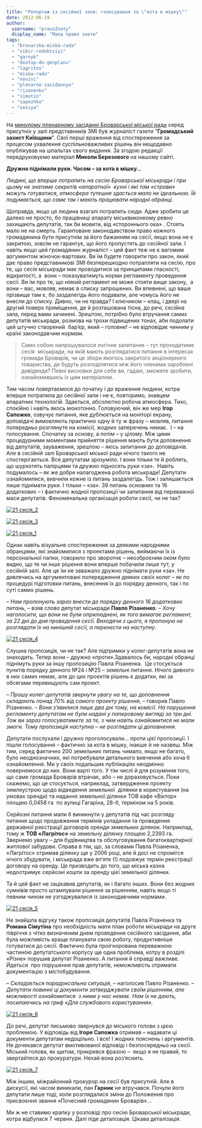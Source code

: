 ```yaml
---
title: "Репортаж із сесійної зали: голосування за \"кота в мішку\""
date: 2012-06-19
author: 
  username: "pravoZnaty"
  display_name: "Маєш право знати"
tags: 
  - "brovarska-miska-rada"
  - "vibir-redaktsiyi"
  - "garnyk"
  - "dostup-do-genplanu"
  - "lagritos"
  - "miska-rada"
  - "novini"
  - "plenarne-zasidannya"
  - "rizanenko"
  - "simutin"
  - "sapozhko"
  - "sesiya"
---
```


На [минулому пленарному засіданні Броварської міської ради](https://mpz.brovary.org/7-chervnya-vidbudetsya-21-ta-chergova-sesiya-brovarskoyi-miskoyi-radi/) серед присутніх у залі представників ЗМІ був журналіст газети "**Громадський захист Київщини**". Свої перші враження від спостереження за процесом ухвалення суспільноважливих рішень він нещодавно опублікував на шпальтах свого видання. За згодою редакції передруковуємо матеріал **Миколи Березового** на нашому сайті.

**Дружно піднімали руки. Часом – за кота в мішку…**

_Людині, що вперше потрапить на сесію Броварської міськради і при цьому не знатиме секретів «апаратної»  кухні і які там «страви» можуть готуватися, атмосфера тутешня здасться мало не ідеальною. Їй подумається, що саме так і мають працювати народні обранці._

Щоправда, якщо ця людина взагалі потрапить сюди. Адже зробити це далеко не просто, бо працівниці апарату міськвиконкому ревно захищають депутатів, так би мовити, від «стороннього ока» . Стоять мало не на смерть. Гарантоване законодавством право кожного громадянина бути присутнім за його бажанням на сесії, якщо вона не є закритою, зовсім не гарантує, що його пропустять до сесійної зали. І навіть якщо цей громадянин журналіст – цей факт теж не є вагомим аргументом жіночок-вартових. Ви їм будете говорити про закон, який дає право представникові ЗМІ безперешкодно потрапляти на сесію, про те, що сесія міськради має проводитися за принципами гласності, відкритості, а  вони – показуватимуть норми регламенту проведення сесії. Ви їм про те, що ніякий регламент не може стояти вище закону,  а вони – вас, мовляв, немає в списку запрошених. Ви впевнені, що ваше прізвище там є, бо заздалегідь його подавали, але чомусь його не внесли до списку. Дивно, чи не правда? І ключиком – клац, і двері на другий поверх приміщення, де й розташована тісна, до речі, сесійна зала, перед вами зачинені. Зрештою, потрібно було втручання самих депутатів міськради, розмова на трохи підвищених тонах, аби подолати цей штучно створений  бар’єр, який – головне! – не відповідає чинним у країні законодавчим нормам.

> Само собою напрошувалося логічне запитання – тут проходитиме сесія  міськради, на якій мають розглядатися питання в інтересах громади Броварів, чи це збори якогось закритого акціонерного товариства, де будуть розподілятися між його членами зароблені дивіденди? Певні висновки для себе ви, гадаю, зможете зробити, ознайомившись із цим матеріалом.

Тим часом повертаємося до початку і до враження людини, котра вперше потрапила до сесійної зали і не є, повторимо, знавцем апаратних технологій. Здається, абсолютно робоча атмосфера. Тихо, спокійно і навіть якось монотонно. Головуючий, він же мер **Ігор Сапожко**, озвучує питання, яке дублюється на моніторі екрану, доповідачі вимовляють практично одну й ту ж фразу – мовляв, питання попередньо розглянуте на комісії, жодних заперечень немає.  І – на голосування. Спочатку за основу, а потім – у цілому. Між цими процедурними моментами прийняття рішення мають бути доповнення від депутатів, зауваження, зрештою – якісь запитання до доповідачів. Але в сесійній залі Броварської міської ради нічого такого не спостерігається. Все депутатам зрозуміло. І вони тільки те й роблять, що шурхотять папірцями та дружно підносять руки «за».  Навіть подумалось – як же добре налагоджена робота міськради! Депутати ознайомилися, вивчили кожне із питань заздалегідь. Тож і залишається лише піднімати руки. І тільки – «за». 39 питань основних та 16 додаткових – і фактично жодної пропозиції чи запитання від переважної маси депутатів. Феноменальна організація роботи сесії, чи не так?

[![](https://mpz.brovary.org/wp-content/uploads/2012/06/21-sesiya_2.jpg "21 сесія_2")](https://mpz.brovary.org/wp-content/uploads/2012/06/21-sesiya_2.jpg)

[![](https://mpz.brovary.org/wp-content/uploads/2012/06/21-sesiya_3.jpg "21 сесія_3")](https://mpz.brovary.org/wp-content/uploads/2012/06/21-sesiya_3.jpg)

[![](https://mpz.brovary.org/wp-content/uploads/2012/06/21-sesiya_1.jpg "21 сесія_1")](https://mpz.brovary.org/wp-content/uploads/2012/06/21-sesiya_1.jpg)

Однак навіть візуальне спостереження за деякими народними обранцями, які знайомилися з проектами рішень, виймаючи їх із персональної папки, говорило про зворотнє – неозброєним оком було видно, що те чи інше рішення вони вперше побачили лише тут, у сесійній залі. Але це їм не заважало дружно піднімати руки «за». Не дивлячись на аргументовані попередження деяких своїх колег – як по процедурі підготовки питань, внесення їх до порядку денного, так і по суті самих рішень.

– _Нам пропонують зараз внести до порядку денного 16 додаткових питань_, – взяв слово депутат міськради **Павло Різаненко**. – _Хочу наголосити, що вони не були оприлюднені, як того вимагає регламент, за 22 дні до дня проведення сесії. Виходячи з цього, я пропоную не розглядати їх на нинішній сесії, а перенести на наступну_.

[![](https://mpz.brovary.org/wp-content/uploads/2012/06/21-sesiya_4.jpg "21 сесія_4")](https://mpz.brovary.org/wp-content/uploads/2012/06/21-sesiya_4.jpg)

Слушна пропозиція, чи не так? Але підтримки у колег-депутатів вона не знаходить. Тепер вони – дружно «проти».Здавалось би, народні обранці піднімуть руки за іншу пропозицію Павла Різаненка.  Це стосується пунктів порядку денного №24 і №25 – земельні питання. Нічого дивного в них самих немає, але до цих проектів рішень є додатки, які за обсягами перевищують сам проект.

– _Прошу колег-депутатів звернути увагу на те, що доповнення складають понад 70% від самого проекту рішення_, – говорив Павло Різаненко. – _Вони з’явилися лише два дні тому, на комісії. На порушення регламенту депутатам не були надані у паперовому вигляді за три дні. Тож ви зараз голосуватимете за те, з чим навіть ознайомитися не мали змоги. Тому пропозиція наступна – не розглядати ці доповнення_.

Депутати послухали і дружно проголосували… проти цієї пропозиції. І пішли голосування – фактично за кота в мішку, інакше й не назвеш. Між тим, серед фактично 200 земельних питань чимало, якщо не багато, було неоднозначних, які потребували детального вивчення або хоча б ознайомлення. Ми у своїх подальших публікаціях неодмінно повернемося до них. Вони варті того. У тім числі й для розуміння того, що саме громада Броварів втрачає, або – не дораховується. Поки скажемо, що це стосується, наприклад, затвердження проекту землеустрою щодо відведення земельної  ділянки в користування (на умовах оренди) та надання земельної ділянки ТОВ кафе «Віктор» площею 0,0458 га  по вулиці Гагаріна, 28-б, терміном на 5 років.

Серйозні питання мали б виникнути у депутатів під час розгляду питання щодо продовження термінів укладання та проведення державної реєстрації договорів оренди земельних ділянок. Наприклад, тому ж **ТОВ «Лагрітос»** на земельну ділянку площею 2,2393 га. Звернемо увагу – для будівництва та обслуговування багатоквартирної житлової забудови. Справа в тім, що, за словами Павла Різаненка, «Лагрітос» отримав ділянку ще у 2006 році, але й досі не спромігся нічого збудувати, і міськрада вже вп’яте (!) подовжує термін реєстрації договору на оренду. Це призводить до того, що міська казна недоотримує серйозні кошти за оренду цієї земельної ділянки.

Та й цей факт не зацікавив депутатів, як і багато інших. Вони без жодних сумнівів просто штампували рішення за рішенням, навіть якщо ті певним чином не узгоджувалися із законодавчими нормами.

[![](https://mpz.brovary.org/wp-content/uploads/2012/06/21-sesiya_5.jpg "21 сесія_5")](https://mpz.brovary.org/wp-content/uploads/2012/06/21-sesiya_5.jpg)

Не знайшла відгуку також пропозиція депутатів Павла Різаненка та **Романа Сімутіна** про необхідність мати план роботи міськради на друге півріччя з чітко визначеним днем проведення сесійного засідання, аби була можливість краще планувати свою роботу, продуктивніше готуватися до сесії. Фактично була проігнорована переважною частиною депутатського корпусу ще одна проблема, котру в розділі «Різне» порушив депутат Різаненко. А питання й справді важливе. Йдеться  про порушення прав депутатів, неможливість отримати документацію з містобудування.

– _Складається парадоксальна ситуація_, – наголосив Павло Різаненко. – _Депутати повинні ці документи затверджувати своїм рішенням, але можливості ознайомитися  з ними у нас немає. Нам їх не дають, посилаючись на гриф «Для службового користування»._

[![](https://mpz.brovary.org/wp-content/uploads/2012/06/21-sesiya_6.jpg "21 сесія_6")](https://mpz.brovary.org/wp-content/uploads/2012/06/21-sesiya_6.jpg)

До речі, депутат письмово звернувся до міського голови з цією проблемою. У відповідь від **Ігоря Сапожка** отримав – надавати ці документи депутатам недоцільно. І все! І жодних пояснень і аргументів. Не дочекався депутат вмотивованої відповіді і безпосередньо на сесії. Міський голова, як щитом, прикрився фразою –  якщо я не правий, то звертайтеся до прокуратури. Нехай вона роз’яснить.

[![](https://mpz.brovary.org/wp-content/uploads/2012/06/21-sesiya_7.jpg "21 сесія_7")](https://mpz.brovary.org/wp-content/uploads/2012/06/21-sesiya_7.jpg)

Між іншим, міжрайонний прокурор на сесії був присутній. Але в дискусії, які часом виникали, пан **Гарник** не втручався. Почули його депутати лише тоді, коли розглядалися зміни до Положення про присвоєння звання «Почесний громадянин Броварів»...

Ми ж не ставимо крапку у розповіді про сесію Броварської міськради, котра відбулася 7 червня. Далі піде деталізація. Цікава деталізація.
